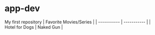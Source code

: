 # app-dev
My first repository
| Favorite Movies/Series |
| ----------- | ----------- |
| Hotel for Dogs | Naked Gun |
